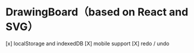 # DrawingBoard（based on React and SVG）



[x] localStorage and indexedDB
[X] mobile support
[X] redo / undo